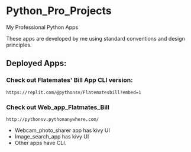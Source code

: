 # Python_Pro_Projects
My Professional Python Apps

These apps are developed by me using standard conventions and design principles.

## Deployed Apps:
### Check out Flatemates' Bill App CLI version:
    https://replit.com/@pythonsv/Flatematesbill?embed=1
### Check out Web_app_Flatmates_Bill 
    http://pythonsv.pythonanywhere.com/
    
* Webcam_photo_sharer app has kivy UI
* Image_search_app has kivy UI
* Other apps have CLI.

